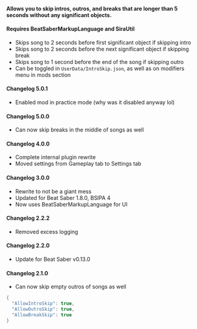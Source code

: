 #### Allows you to skip intros, outros, and breaks that are longer than 5 seconds without any significant objects.

#### Requires BeatSaberMarkupLanguage and SiraUtil
- Skips song to 2 seconds before first significant object if skipping intro
- Skips song to 2 seconds before the next significant object if skipping break
- Skips song to 1 second before the end of the song if skipping outro
- Can be toggled in `UserData/IntroSkip.json`, as well as on modifiers menu in mods section

#### Changelog 5.0.1
- Enabled mod in practice mode (why was it disabled anyway lol)

#### Changelog 5.0.0
- Can now skip breaks in the middle of songs as well

#### Changelog 4.0.0
- Complete internal plugin rewrite
- Moved settings from Gameplay tab to Settings tab

#### Changelog 3.0.0
- Rewrite to not be a giant mess
- Updated for Beat Saber 1.8.0, BSIPA 4
- Now uses BeatSaberMarkupLanguage for UI

#### Changelog 2.2.2
- Removed excess logging

#### Changelog 2.2.0
- Update for Beat Saber v0.13.0

#### Changelog 2.1.0
- Can now skip empty outros of songs as well

```csharp
{
  "AllowIntroSkip": true,
  "AllowOutroSkip": true,
  "AllowBreakSkip": true
}
```
